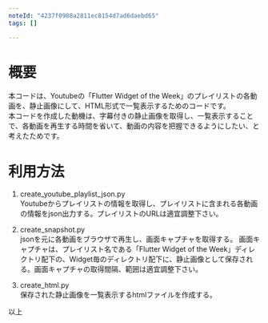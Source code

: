```yaml
---
noteId: "4237f0908a2811ec8154d7ad6daebd65"
tags: []

---
```


# 概要
本コードは、Youtubeの「Flutter Widget of the Week」のプレイリストの各動画を、静止画像にして、HTML形式で一覧表示するためのコードです。  
本コードを作成した動機は、字幕付きの静止画像を取得し、一覧表示することで、各動画を再生する時間を省いて、動画の内容を把握できるようにしたい、と考えたためです。  　

# 利用方法
1. create_youtube_playlist_json.py  
Youtubeからプレイリストの情報を取得し、プレイリストに含まれる各動画の情報をjson出力する。プレイリストのURLは適宜調整下さい。

2. create_snapshot.py  
jsonを元に各動画をブラウザで再生し、画面キャプチャを取得する。
画面キャプチャは、プレイリスト名である「Flutter Widget of the Week」ディレクトリ配下の、Widget毎のディレクトリ配下に、静止画像として保存される。画面キャプチャの取得間隔、範囲は適宜調整下さい。

3. create_html.py  
保存された静止画像を一覧表示するhtmlファイルを作成する。

以上
